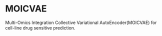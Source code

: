 # MOICVAE
Multi-Omics Integration Collective Variational AutoEncoder(MOICVAE) for cell-line drug sensitive prediction.
